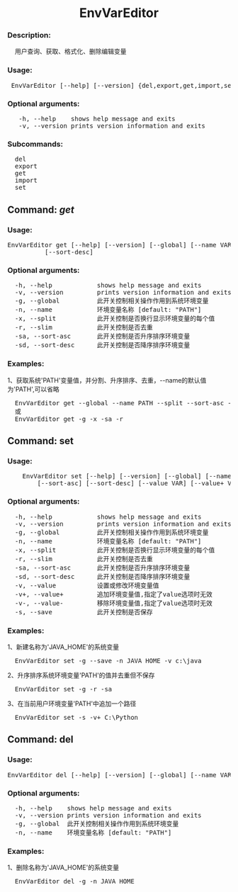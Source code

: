 
<h1 align="center">
EnvVarEditor
</h1>

### Description:
<pre>
  用户查询、获取、格式化、删除编辑变量
</pre>
### Usage: 
<pre> EnvVarEditor [--help] [--version] {del,export,get,import,set}</pre>

### Optional arguments:
<pre>
   -h, --help    shows help message and exits
   -v, --version prints version information and exits
</pre>

### Subcommands:
<pre>
  del
  export
  get
  import
  set
</pre>

## Command: <i>get</i>
### Usage: 
<pre>EnvVarEditor get [--help] [--version] [--global] [--name VAR] [--split] [--slim] [--sort-asc] 
          [--sort-desc]</pre>

### Optional arguments:
<pre>
  -h, --help            shows help message and exits 
  -v, --version         prints version information and exits 
  -g, --global          此开关控制相关操作作用到系统环境变量 
  -n, --name            环境变量名称 [default: "PATH"]
  -x, --split           此开关控制是否换行显示环境变量的每个值 
  -r, --slim            此开关控制是否去重 
  -sa, --sort-asc       此开关控制是否升序排序环境变量 
  -sd, --sort-desc      此开关控制是否降序排序环境变量
</pre>
### Examples:

1、获取系统'PATH'变量值，并分割、升序排序、去重，--name的默认值为'PATH',可以省略
<pre>
  EnvVarEditor get --global --name PATH --split --sort-asc --slim
  或
  EnvVarEditor get -g -x -sa -r
</pre>



## Command: set
### Usage: 
<pre>
    EnvVarEditor set [--help] [--version] [--global] [--name VAR] [--split] [--slim] 
        [--sort-asc] [--sort-desc] [--value VAR] [--value+ VAR] [--value- VAR] [--save]
</pre>

### Optional arguments:
<pre>
  -h, --help            shows help message and exits
  -v, --version         prints version information and exits
  -g, --global          此开关控制相关操作作用到系统环境变量
  -n, --name            环境变量名称 [default: "PATH"]
  -x, --split           此开关控制是否换行显示环境变量的每个值
  -r, --slim            此开关控制是否去重
  -sa, --sort-asc       此开关控制是否升序排序环境变量
  -sd, --sort-desc      此开关控制是否降序排序环境变量
  -v, --value           设置或修改环境变量值
  -v+, --value+         追加环境变量值,指定了value选项时无效
  -v-, --value-         移除环境变量值,指定了value选项时无效
  -s, --save            此开关控制是否保存
</pre>
### Examples:
1、新建名称为'JAVA_HOME'的系统变量
<pre>
  EnvVarEditor set -g --save -n JAVA_HOME -v c:\java 
</pre>

2、升序排序系统环境变量'PATH'的值并去重但不保存
<pre>
  EnvVarEditor set -g -r -sa
</pre>

3、在当前用户环境变量'PATH'中追加一个路径
<pre>
  EnvVarEditor set -s -v+ C:\Python
</pre>

## Command: del
### Usage: 
<pre>EnvVarEditor del [--help] [--version] [--global] [--name VAR]</pre>

### Optional arguments:
<pre>
  -h, --help    shows help message and exits
  -v, --version prints version information and exits
  -g, --global  此开关控制相关操作作用到系统环境变量
  -n, --name    环境变量名称 [default: "PATH"]
</pre>
### Examples:
1、删除名称为'JAVA_HOME'的系统变量
<pre>
  EnvVarEditor del -g -n JAVA_HOME
</pre>
